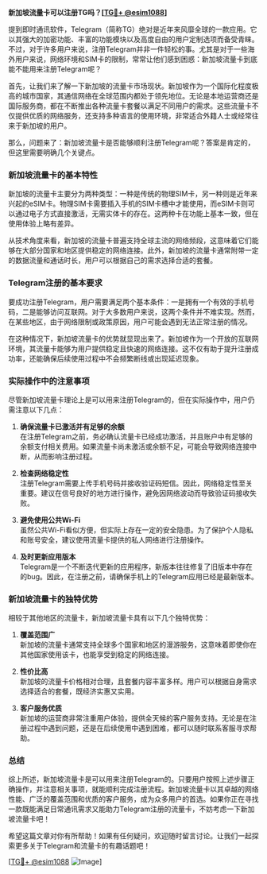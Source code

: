 **新加坡流量卡可以注册TG吗？[[TG💪+ @esim1088](https://t.me/s/esim1088)]**

提到即时通讯软件，Telegram（简称TG）绝对是近年来风靡全球的一款应用。它以其强大的加密功能、丰富的功能模块以及高度自由的用户定制选项而备受青睐。不过，对于许多用户来说，注册Telegram并非一件轻松的事。尤其是对于一些海外用户来说，网络环境和SIM卡的限制，常常让他们感到困惑：新加坡流量卡到底能不能用来注册Telegram呢？

首先，让我们来了解一下新加坡的流量卡市场现状。新加坡作为一个国际化程度极高的城市国家，其通信网络在全球范围内都处于领先地位。无论是本地运营商还是国际服务商，都在不断推出各种流量卡套餐以满足不同用户的需求。这些流量卡不仅提供优质的网络服务，还支持多种语言的使用环境，非常适合外籍人士或经常往来于新加坡的用户。

那么，问题来了：新加坡流量卡是否能够顺利注册Telegram呢？答案是肯定的，但这里需要明确几个关键点。

### 新加坡流量卡的基本特性

新加坡的流量卡主要分为两种类型：一种是传统的物理SIM卡，另一种则是近年来兴起的eSIM卡。物理SIM卡需要插入手机的SIM卡槽中才能使用，而eSIM卡则可以通过电子方式直接激活，无需实体卡的存在。这两种卡在功能上基本一致，但在使用体验上略有差异。

从技术角度来看，新加坡的流量卡普遍支持全球主流的网络频段，这意味着它们能够在大部分国家和地区提供稳定的网络连接。此外，新加坡的流量卡通常附带一定的数据流量和通话时长，用户可以根据自己的需求选择合适的套餐。

### Telegram注册的基本要求

要成功注册Telegram，用户需要满足两个基本条件：一是拥有一个有效的手机号码，二是能够访问互联网。对于大多数用户来说，这两个条件并不难实现。然而，在某些地区，由于网络限制或政策原因，用户可能会遇到无法正常注册的情况。

在这种情况下，新加坡流量卡的优势就显现出来了。新加坡作为一个开放的互联网环境，其流量卡能够为用户提供稳定且快速的网络连接。这不仅有助于提升注册成功率，还能确保后续使用过程中不会频繁断线或出现延迟现象。

### 实际操作中的注意事项

尽管新加坡流量卡理论上是可以用来注册Telegram的，但在实际操作中，用户仍需注意以下几点：

1. **确保流量卡已激活并有足够的余额**  
   在注册Telegram之前，务必确认流量卡已经成功激活，并且账户中有足够的余额支付相关费用。如果流量卡尚未激活或余额不足，可能会导致网络连接中断，从而影响注册过程。

2. **检查网络稳定性**  
   注册Telegram需要上传手机号码并接收验证码短信。因此，网络稳定性至关重要。建议在信号良好的地方进行操作，避免因网络波动而导致验证码接收失败。

3. **避免使用公共Wi-Fi**  
   虽然公共Wi-Fi看似方便，但实际上存在一定的安全隐患。为了保护个人隐私和账号安全，建议使用流量卡提供的私人网络进行注册操作。

4. **及时更新应用版本**  
   Telegram是一个不断迭代更新的应用程序，新版本往往修复了旧版本中存在的bug。因此，在注册之前，请确保手机上的Telegram应用已经是最新版本。

### 新加坡流量卡的独特优势

相较于其他地区的流量卡，新加坡流量卡具有以下几个独特优势：

1. **覆盖范围广**  
   新加坡的流量卡通常支持全球多个国家和地区的漫游服务，这意味着即使你在其他国家使用该卡，也能享受到稳定的网络连接。

2. **性价比高**  
   新加坡的流量卡价格相对合理，且套餐内容丰富多样。用户可以根据自身需求选择适合的套餐，既经济实惠又实用。

3. **客户服务优质**  
   新加坡的运营商非常注重用户体验，提供全天候的客户服务支持。无论是在注册过程中遇到问题，还是在后续使用中遇到困难，都可以随时联系客服寻求帮助。

### 总结

综上所述，新加坡流量卡是可以用来注册Telegram的。只要用户按照上述步骤正确操作，并注意相关事项，就能顺利完成注册流程。新加坡流量卡以其卓越的网络性能、广泛的覆盖范围和优质的客户服务，成为众多用户的首选。如果你正在寻找一款既能满足日常通讯需求又能助力Telegram注册的流量卡，不妨考虑一下新加坡流量卡吧！

希望这篇文章对你有所帮助！如果有任何疑问，欢迎随时留言讨论。让我们一起探索更多关于Telegram和流量卡的有趣话题吧！

[[TG💪+ @esim1088](https://t.me/s/esim1088) ![Image](https://i.postimg.cc/4NQfJmqS/Snipaste-2025-05-13-00-14-12.png)]
